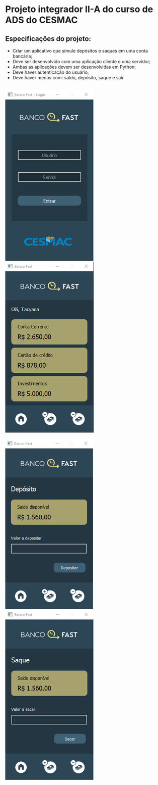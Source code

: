 # Projeto integrador II-A do curso de ADS do CESMAC

## Especificações do projeto:

- Criar um aplicativo que simule depósitos e saques em uma conta bancária;
- Deve ser desenvolvido com uma aplicação cliente e uma servidor;
- Ambas as aplicações devem ser desenvolvidas em Python;
- Deve haver autenticação do usuário;
- Deve haver menus com: saldo, depósito, saque e sair.

<br>
<div>
  <img src="https://raw.githubusercontent.com/genesluna/ads-cesmac/main/fast-bank/client/assets/images/login_screen.png" alt="Login screen"/>
  <img src="https://raw.githubusercontent.com/genesluna/ads-cesmac/main/fast-bank/client/assets/images/home_screen.png" alt="Home screen"/>
</div>
<br>
<div>
  <img src="https://raw.githubusercontent.com/genesluna/ads-cesmac/main/fast-bank/client/assets/images/deposit_screen.png" alt="Deposit screen"/>
  <img src="https://raw.githubusercontent.com/genesluna/ads-cesmac/main/fast-bank/client/assets/images/withdraw_screen.png" alt="Withdraw screen"/>
</div>
